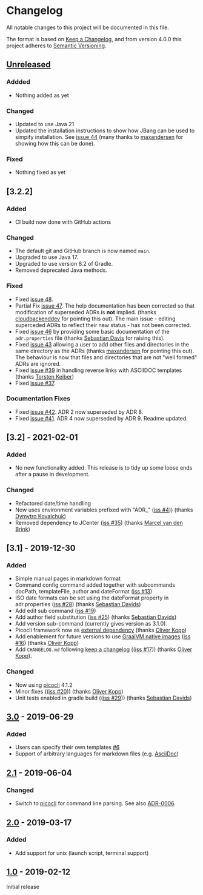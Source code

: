 # Changelog

All notable changes to this project will be documented in this file.

The format is based on [Keep a Changelog](https://keepachangelog.com/en/1.0.0/),
and from version 4.0.0 this project adheres to [Semantic Versioning](https://semver.org/spec/v2.0.0.html).

## [Unreleased]

### Addded
* Nothing added as yet

### Changed
* Updated to use Java 21
* Updated the installation instructions to show how JBang can be used to simpify installation. See [issue 44](https://github.com/adoble/adr-j/issues/44) (many thanks to [maxandersen](https://github.com/maxandersen) for showing how this can be done). 

### Fixed
* Nothing fixed as yet

## [3.2.2]

### Added
* CI build now done with GitHub actions

### Changed
* The default git and GitHub branch is now named `main`.
* Upgraded to use Java 17.
* Upgraded to use version 8.2 of Gradle.
* Removed deprecated Java methods.


### Fixed
* Fixed [issue 48](https://github.com/adoble/adr-j/issues/48).
* Partial Fix [issue 47](https://github.com/adoble/adr-j/issues/47). The help documentation has been corrected so that modification of superseded ADRs is **not** implied. (thanks [cloudbackenddev](https://github.com/cloudbackenddev) for pointing this out). The main issue - editing superceded ADRs to reflect their new status - has not been corrected.   
* Fixed [issue 46](https://github.com/adoble/adr-j/issues/46) by providing some basic documentation of the `adr.properties` file (thanks [Sebastian Davis](https://github.com/sdavids) for raising this).
* Fixed [issue 43](https://github.com/adoble/adr-j/issues/43) allowing a user to add other files and directories in the same directory as the ADRs (thanks [maxandersen](https://github.com/maxandersen) for pointing this out). The behaviour is now that files and directories that are not "well formed" ADRs are ignored.
* Fixed [issue #39](https://github.com/adoble/adr-j/issues/39) in handling reverse links with ASCIIDOC templates (thanks [Torsten Keiber](https://github.com/tkleiber))
* Fixed [issue #37](https://github.com/adoble/adr-j/issues/37).

### Documentation Fixes
* Fixed [issue #42](https://github.com/adoble/adr-j/issues/42). ADR 2 now superseded by ADR 8. 
* Fixed [issue #41](https://github.com/adoble/adr-j/issues/42). ADR 4 now superseded by ADR 9. Readme updated. 



## [3.2] - 2021-02-01

### Added

* No new functionality added. This release is to tidy up some loose ends after a pause in development.

### Changed
* Refactored date/time handling
* Now uses environment variables prefixed with "ADR_" ([iss #4](https://github.com/adoble/adr-j/issues/4)))  (thanks [Dymytro Kovalchuk](https://github.com/dimasmith))
* Removed dependency to JCenter ([iss #35](https://github.com/adoble/adr-j/issues/35))  (thanks [Marcel van den Brink](https://github.com/Leviter))




## [3.1] - 2019-12-30

### Added
- Simple manual pages in markdown format
- Command config command added together with subcommands docPath, templateFile, author and dateFormat ([iss #13](https://github.com/adoble/adr-j/issues/13))
- ISO date formats can be set using the dateFormat property in adr.properties ([iss #28](https://github.com/adoble/adr-j/issues/28)) (thanks [Sebastian Davids](https://github.com/sdavids))
- Add edit sub command ([iss #19](https://github.com/adoble/adr-j/issues/19))
- Add author field substitution ([iss #25](https://github.com/adoble/adr-j/issues/25)) (thanks [Sebastian Davids](https://github.com/sdavids))
- Add version sub-command (currently gives version as 3.1.0).
- Picocli framework now as [external dependency](https://picocli.info/#_add_as_external_dependency) (thanks [Oliver Kopp](https://github.com/koppor))
- Add enablement for future versions to use [GraalVM native images](https://www.graalvm.org/docs/reference-manual/aot-compilation/) ([iss #16](https://github.com/adoble/adr-j/issues/16)) (thanks [Oliver Kopp](https://github.com/koppor))
- Add `CHANGELOG.md` following [keep a changelog](https://keepachangelog.com/en/1.0.0/) (([iss #17](https://github.com/adoble/adr-j/issues/17)))  (thanks [Oliver Kopp](https://github.com/koppor)).

### Changed
- Now using [picocli](https://picocli.info/) 4.1.2
- Minor fixes (([iss #20](https://github.com/adoble/adr-j/issues/20))) (thanks [Oliver Kopp](https://github.com/koppor))
- Unit tests enabled in gradle build (([iss #29](https://github.com/adoble/adr-j/issues/29))) (thanks [Sebastian Davids](https://github.com/sdavids))

## [3.0] - 2019-06-29

### Added

- Users can specify their own templates [#6](https://github.com/adoble/adr-j/issues/6)
- Support of arbitrary languages for markdown files (e.g. [AsciiDoc](http://asciidoc.org/))

## [2.1] - 2019-06-04

### Changed

- Switch to [picocli](https://picocli.info/) for command line parsing. See also [ADR-0006](https://github.com/adoble/adr-j/blob/master/doc/adr/0006-use-command-line-processing-package.md).

## [2.0] - 2019-03-17

### Added

- Add support for unix (launch script, terminal support)

## [1.0] - 2019-02-12

Initial release

[Unreleased]: https://github.com/adoble/adr-j/compare/v3.0...master
[3.0]: https://github.com/adoble/adr-j/compare/v2.1...v3.0
[2.1]: https://github.com/adoble/adr-j/compare/v2.0...v2.1
[2.0]: https://github.com/adoble/adr-j/compare/v1.0...v2.0
[1.0]: https://github.com/adoble/adr-j/releases/tag/v1.0
